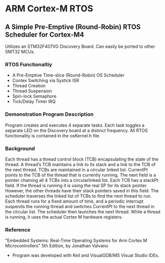 # ARM Cortex-M RTOS
## A Simple Pre-Emptive (Round-Robin) RTOS Scheduler for Cortex-M4

Utilizes an STM32F407VG Discovery Board. Can easily be ported to other SMT32 MCUs.

### RTOS Functionaltiy
* A Pre-Emptive Time-slice (Round-Robin) OS Scheduler
* Contex Switching via Systick ISR
* Thread Creation
* Thread Suspension
* Spin-lock Semaphore
* Tick/Delay Timer IRQ 

### Demonstration Program Description

Program creates and executes 4 separate tasks. Each task toggles a separate LED on the Discovery board at a distinct frequency. All RTOS functionality is contained in the osKernel.h file.

### Background

Each thread has a thread control block (TCB) encapsulating the state of the thread. A thread’s TCB maintains a link to its stack and a link to the TCB of the next thread. TCBs are maintained in a circular linked list. CurrentPt points to the TCB of the thread that is currently running. The next field is a pointer chaining all 4 TCBs into a circularlinked list. Each TCB has a stackPt field. If the thread is running it is using the real SP for its stack pointer. However, the other threads have their stack pointers saved in this field. The scheduler traverses the linked list of TCBs to find the next thread to run. Each thread runs for a fixed amount of time, and a periodic interrupt suspends the running thread and switches CurrentPt to the next thread in the circular list. The scheduler then launches the next thread. While a thread is running, it uses the actual Cortex M hardware registers.

### Reference

"Embedded Systems: Real-Time Operating Systems for Arm Cortex M Microcontrollers" 5th Edition, by Jonathan Valvano

* Program was developed with Keil and VisualGDB/MS Visual Studio IDEs.


